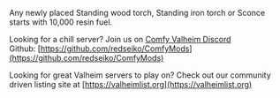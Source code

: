 Any newly placed Standing wood torch, Standing iron torch or Sconce starts with 10,000 resin fuel.

Looking for a chill server? Join us on [Comfy Valheim Discord](https://discord.gg/ameHJz5PFk)
Github: [https://github.com/redseiko/ComfyMods](https://github.com/redseiko/ComfyMods)


Looking for great Valheim servers to play on? Check out our community driven listing site at [https://valheimlist.org](https://valheimlist.org)